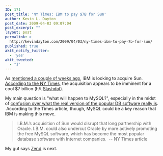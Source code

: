 ```yaml
---
ID: 171
post_title: 'NY Times: IBM to pay $7B for Sun'
author: Kevin L. Dayton
post_date: 2009-04-03 09:07:04
post_excerpt: ""
layout: post
permalink: >
  http://kevindayton.com/2009/04/03/ny-times-ibm-to-pay-7b-for-sun/
published: true
aktt_notify_twitter:
  - 'yes'
aktt_tweeted:
  - "1"
---
```

As <a title="http://kevindayton.com/2009/03/18/ibm-to-buy-sun/" href="http://kevindayton.com/2009/03/18/ibm-to-buy-sun/">mentioned a couple of weeks ago</a>, IBM is looking to acquire Sun. <a href="http://www.nytimes.com/2009/04/03/technology/business-computing/03blue.html?_r=1&amp;ref=technology" target="_new">According to the NY Times</a>, the acquisition appears to be imminent for a cool $7 billion (h/t <a title="http://slashdot.org/article.pl?sid=09/04/03/1321221&amp;from=rss" href="http://slashdot.org/article.pl?sid=09/04/03/1321221&amp;from=rss" target="_new">Slashdot</a>).

My main question is "what will happen to MySQL?", especially in the midst of <a title="http://developers.slashdot.org/article.pl?sid=09/03/30/228214" href="http://developers.slashdot.org/article.pl?sid=09/03/30/228214" target="_new">confusion over what the real version of the popular DB software really is</a>.  According to the Times article, though, MySQL could be a key reason that IBM is making this move.
<blockquote>I.B.M.’s acquisition of Sun would disrupt that long partnership with Oracle. I.B.M. could also undercut Oracle by more actively promoting the free MySQL software, which has become the most popular database software with Internet companies.  -- NY Times article</blockquote>
My gut says <a title="http://www.zend.com/" href="http://www.zend.com/" target="_new">Zend</a> is next.
